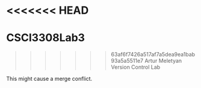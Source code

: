 <<<<<<< HEAD
=======
CSCI3308Lab3
============
>>>>>>> 63af6f7426a517af7a5dea9ea1bab93a5a5511e7
Artur Meletyan
Version Control Lab


This might cause a merge conflict.
